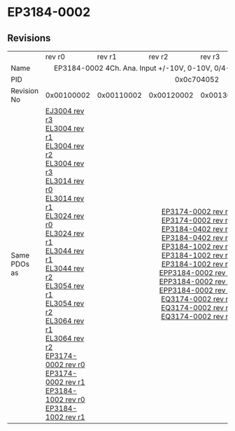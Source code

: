 # EP3184-0002

## Revisions
<table>
<tr>
<td></td>
<td>rev r0</td>
<td>rev r1</td>
<td>rev r2</td>
<td>rev r3</td>
<td>rev r4</td>
<td>rev r5</td>
</tr>
<tr>
<td>Name</td>
<td colspan=6 align="center">EP3184-0002 4Ch. Ana. Input +/-10V, 0-10V, 0/4-20mA configurable, single ended</td>
</tr>
<tr>
<td>PID</td>
<td colspan=6 align="center">0x0c704052</td>
</tr>
<tr>
<td>Revision No</td>
<td>0x00100002</td>
<td>0x00110002</td>
<td>0x00120002</td>
<td>0x00130002</td>
<td>0x00140002</td>
<td>0x00150002</td>
</tr>
<tr>
<td>Same PDOs as</td>
<td><a href="EJ3004.md">EJ3004 rev r3</a><br/><a href="EL3004.md">EL3004 rev r1</a><br/><a href="EL3004.md">EL3004 rev r2</a><br/><a href="EL3004.md">EL3004 rev r3</a><br/><a href="EL3014.md">EL3014 rev r0</a><br/><a href="EL3014.md">EL3014 rev r1</a><br/><a href="EL3024.md">EL3024 rev r0</a><br/><a href="EL3024.md">EL3024 rev r1</a><br/><a href="EL3044.md">EL3044 rev r1</a><br/><a href="EL3044.md">EL3044 rev r2</a><br/><a href="EL3054.md">EL3054 rev r1</a><br/><a href="EL3054.md">EL3054 rev r2</a><br/><a href="EL3064.md">EL3064 rev r1</a><br/><a href="EL3064.md">EL3064 rev r2</a><br/><a href="EP3174-0002.md">EP3174-0002 rev r0</a><br/><a href="EP3174-0002.md">EP3174-0002 rev r1</a><br/><a href="EP3184-1002.md">EP3184-1002 rev r0</a><br/><a href="EP3184-1002.md">EP3184-1002 rev r1</a></td>
<td colspan=4 align="center"><a href="EP3174-0002.md">EP3174-0002 rev r2</a><br/><a href="EP3174-0002.md">EP3174-0002 rev r3</a><br/><a href="EP3184-0402.md">EP3184-0402 rev r0</a><br/><a href="EP3184-0402.md">EP3184-0402 rev r1</a><br/><a href="EP3184-1002.md">EP3184-1002 rev r2</a><br/><a href="EP3184-1002.md">EP3184-1002 rev r3</a><br/><a href="EP3184-1002.md">EP3184-1002 rev r4</a><br/><a href="EPP3184-0002.md">EPP3184-0002 rev r0</a><br/><a href="EPP3184-0002.md">EPP3184-0002 rev r1</a><br/><a href="EPP3184-0002.md">EPP3184-0002 rev r2</a><br/><a href="EQ3174-0002.md">EQ3174-0002 rev r0</a><br/><a href="EQ3174-0002.md">EQ3174-0002 rev r1</a><br/><a href="EQ3174-0002.md">EQ3174-0002 rev r5</a></td>
<td><a href="EP3174-0002.md">EP3174-0002 rev r7</a><br/><a href="EP3184-0402.md">EP3184-0402 rev r2</a><br/><a href="EP3184-1002.md">EP3184-1002 rev r5</a><br/><a href="EPP3184-0002.md">EPP3184-0002 rev r3</a><br/><a href="EQ3174-0002.md">EQ3174-0002 rev r7</a></td>
</tr>
</table>
